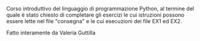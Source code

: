 Corso introduttivo del linguaggio di programmazione Python, al termine del quale è stato chiesto di completare gli esercizi le cui istruzioni possono essere lette nel file "consegna" e le cui esecuzioni dei file EX1 ed EX2.

Fatto interamente da Valeria Guttilla 

